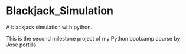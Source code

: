 # Blackjack_Simulation
A blackjack simulation with python.

This is the second milestone project of my Python bootcamp course by Jose portilla.
